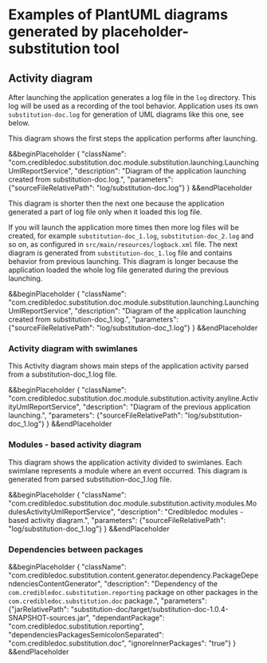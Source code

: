 # Examples of PlantUML diagrams generated by placeholder-substitution tool

## Activity diagram
After launching the application generates a log file in the `log` directory.
This log will be used as a recording of the tool behavior. Application uses its
own `substitution-doc.log` for generation of UML diagrams like this one, see below.

This diagram shows the first steps the application performs after launching.

&&beginPlaceholder {
    "className": "com.credibledoc.substitution.doc.module.substitution.launching.LaunchingUmlReportService",
    "description": "Diagram of the application launching created from substitution-doc.log.",
    "parameters": {"sourceFileRelativePath": "log/substitution-doc.log"}
} &&endPlaceholder

This diagram is shorter then the next one because the application generated a part
of log file only when it loaded this log file.

If you will launch the application more times then more log files will be created,
for example `substitution-doc_1.log`, `substitution-doc_2.log` and so on, as
configured in `src/main/resources/logback.xml` file. The next diagram is
generated from `substitution-doc_1.log` file and contains behavior from previous
launching. This diagram is longer because the application loaded the whole
log file generated during the previous launching.

&&beginPlaceholder {
    "className": "com.credibledoc.substitution.doc.module.substitution.launching.LaunchingUmlReportService",
    "description": "Diagram of the application launching created from substitution-doc_1.log.",
    "parameters": {"sourceFileRelativePath": "log/substitution-doc_1.log"}
} &&endPlaceholder

### Activity diagram with swimlanes
This Activity diagram shows main steps of the application activity parsed from a
substitution-doc_1.log file. 

&&beginPlaceholder {
    "className": "com.credibledoc.substitution.doc.module.substitution.activity.anyline.ActivityUmlReportService",
    "description": "Diagram of the previous application launching.",
    "parameters": {"sourceFileRelativePath": "log/substitution-doc_1.log"}
} &&endPlaceholder

### Modules - based activity diagram
This diagram shows the application activity divided to swimlanes. Each swimlane
represents a module where an event occurred.
This diagram is generated from parsed substitution-doc_1.log file.

&&beginPlaceholder {
    "className": "com.credibledoc.substitution.doc.module.substitution.activity.modules.ModulesActivityUmlReportService",
    "description": "Credibledoc modules - based activity diagram.",
    "parameters": {"sourceFileRelativePath": "log/substitution-doc_1.log"}
} &&endPlaceholder

### Dependencies between packages

&&beginPlaceholder {
    "className": "com.credibledoc.substitution.content.generator.dependency.PackageDependenciesContentGenerator",
    "description": "Dependency of the `com.credibledoc.substitution.reporting` package on other packages in the `com.credibledoc.substitution.doc` package.",
    "parameters": {"jarRelativePath": "substitution-doc/target/substitution-doc-1.0.4-SNAPSHOT-sources.jar",
        "dependantPackage": "com.credibledoc.substitution.reporting",
        "dependenciesPackagesSemicolonSeparated": "com.credibledoc.substitution.doc",
        "ignoreInnerPackages": "true"}
} &&endPlaceholder
